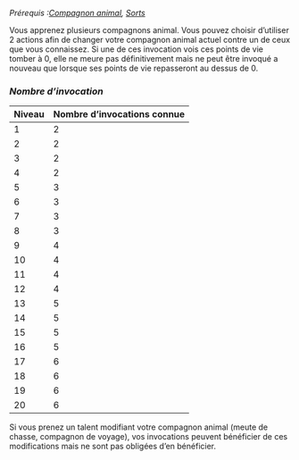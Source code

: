 *Prérequis :[Compagnon animal](../../1.%20Talent%20de%20base/Compagnon%20animal.md), [Sorts](../../1.%20Talent%20de%20base/Sorts.md)*

Vous apprenez plusieurs compagnons animal. Vous pouvez choisir d’utiliser 2 actions afin de changer votre compagnon animal actuel contre un de ceux que vous connaissez. Si une de ces invocation vois ces points de vie tomber à 0, elle ne meure pas définitivement mais ne peut être invoqué a nouveau que lorsque ses points de vie repasseront au dessus de 0.
### *Nombre d’invocation*

|**Niveau**|**Nombre d’invocations connue**|
| :- | :- |
|1|2|
|2|2|
|3|2|
|4|2|
|5|3|
|6|3|
|7|3|
|8|3|
|9|4|
|10|4|
|11|4|
|12|4|
|13|5|
|14|5|
|15|5|
|16|5|
|17|6|
|18|6|
|19|6|
|20|6|

Si vous prenez un talent modifiant votre compagnon animal (meute de chasse, compagnon de voyage), vos invocations peuvent bénéficier de ces modifications mais ne sont pas obligées d’en bénéficier.